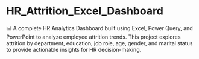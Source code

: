 # HR_Attrition_Excel_Dashboard
📊 A complete HR Analytics Dashboard built using Excel, Power Query, and PowerPoint to analyze employee attrition trends. This project explores attrition by department, education, job role, age, gender, and marital status to provide actionable insights for HR decision-making.
